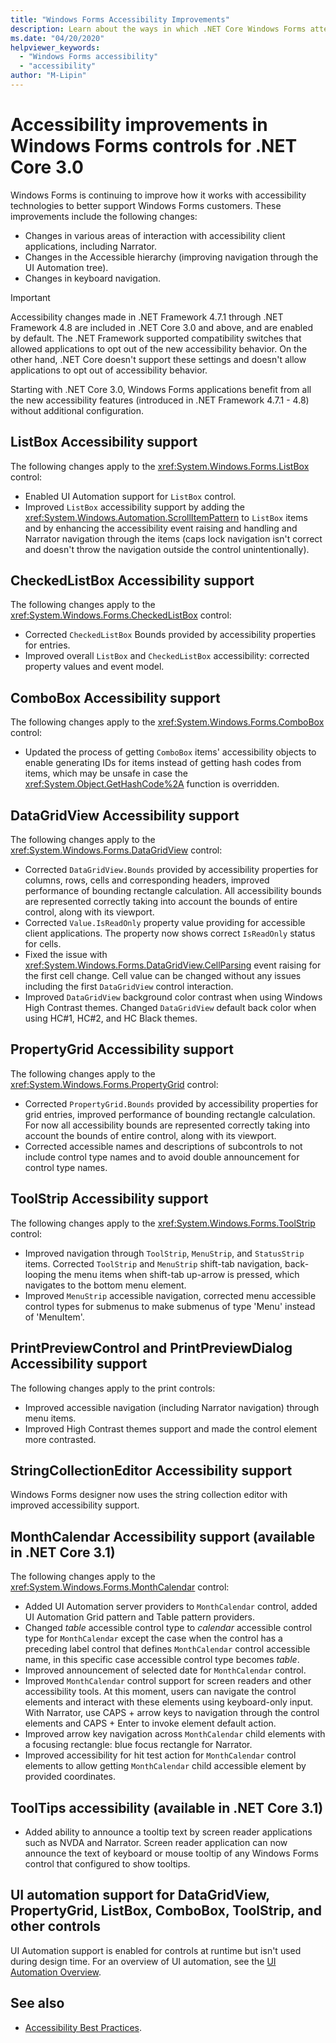 ```yaml
---
title: "Windows Forms Accessibility Improvements"
description: Learn about the ways in which .NET Core Windows Forms attempts to improve accessibility in comparison with .NET Framework Windows Forms.
ms.date: "04/20/2020"
helpviewer_keywords: 
  - "Windows Forms accessibility"
  - "accessibility"
author: "M-Lipin"
---
```

# Accessibility improvements in Windows Forms controls for .NET Core 3.0

Windows Forms is continuing to improve how it works with accessibility technologies to better support Windows Forms customers. These improvements include the following changes:

- Changes in various areas of interaction with accessibility client applications, including Narrator.
- Changes in the Accessible hierarchy (improving navigation through the UI Automation tree).
- Changes in keyboard navigation.

> [!IMPORTANT]
> Accessibility changes made in .NET Framework 4.7.1 through .NET Framework 4.8 are included in .NET Core 3.0 and above, and are enabled by default. The .NET Framework supported compatibility switches that allowed applications to opt out of the new accessibility behavior. On the other hand, .NET Core doesn't support these settings and doesn't allow applications to opt out of accessibility behavior.
  
Starting with .NET Core 3.0, Windows Forms applications benefit from all the new accessibility features (introduced in .NET Framework 4.7.1 - 4.8) without additional configuration.

## ListBox Accessibility support

The following changes apply to the <xref:System.Windows.Forms.ListBox> control:

- Enabled UI Automation support for `ListBox` control.
- Improved `ListBox` accessibility support by adding the <xref:System.Windows.Automation.ScrollItemPattern> to `ListBox` items and by enhancing the accessibility event raising and handling and Narrator navigation through the items (caps lock navigation isn't correct and doesn't throw the navigation outside the control unintentionally).

## CheckedListBox Accessibility support

The following changes apply to the <xref:System.Windows.Forms.CheckedListBox> control:

- Corrected `CheckedListBox` Bounds provided by accessibility properties for entries.
- Improved overall `ListBox` and `CheckedListBox` accessibility: corrected property values and event model.

## ComboBox Accessibility support

The following changes apply to the <xref:System.Windows.Forms.ComboBox> control:

- Updated the process of getting `ComboBox` items' accessibility objects to enable generating IDs for items instead of getting hash codes from items, which may be unsafe in case the <xref:System.Object.GetHashCode%2A> function is overridden.

## DataGridView Accessibility support

The following changes apply to the <xref:System.Windows.Forms.DataGridView> control:

- Corrected `DataGridView.Bounds` provided by accessibility properties for columns, rows, cells and corresponding headers, improved performance of bounding rectangle calculation. All accessibility bounds are represented correctly taking into account the bounds of entire control, along with its viewport.
- Corrected `Value.IsReadOnly` property value providing for accessible client applications. The property now shows correct `IsReadOnly` status for cells.
- Fixed the issue with <xref:System.Windows.Forms.DataGridView.CellParsing> event raising for the first cell change. Cell value can be changed without any issues including the first `DataGridView` control interaction.
- Improved `DataGridView` background color contrast when using Windows High Contrast themes. Changed `DataGridView` default back color when using HC#1, HC#2, and HC Black themes.

## PropertyGrid Accessibility support

The following changes apply to the <xref:System.Windows.Forms.PropertyGrid> control:

- Corrected `PropertyGrid.Bounds` provided by accessibility properties for grid entries, improved performance of bounding rectangle calculation. For now all accessibility bounds are represented correctly taking into account the bounds of entire control, along with its viewport.
- Corrected accessible names and descriptions of subcontrols to not include control type names and to avoid double announcement for control type names.

## ToolStrip Accessibility support

The following changes apply to the <xref:System.Windows.Forms.ToolStrip> control:

- Improved navigation through `ToolStrip`, `MenuStrip`, and `StatusStrip` items. Corrected `ToolStrip` and `MenuStrip` shift-tab navigation, back-looping the menu items when shift-tab up-arrow is pressed, which navigates to the bottom menu element.
- Improved `MenuStrip` accessible navigation, corrected menu accessible control types for submenus to make submenus of type 'Menu' instead of 'MenuItem'.

## PrintPreviewControl and PrintPreviewDialog Accessibility support

The following changes apply to the print controls:

- Improved accessible navigation (including Narrator navigation) through menu items.
- Improved High Contrast themes support and made the control element more contrasted.

## StringCollectionEditor Accessibility support

Windows Forms designer now uses the string collection editor with improved accessibility support.

## MonthCalendar Accessibility support (available in .NET Core 3.1)

The following changes apply to the <xref:System.Windows.Forms.MonthCalendar> control:

- Added UI Automation server providers to `MonthCalendar` control, added UI Automation Grid pattern and Table pattern providers.
- Changed _table_ accessible control type to _calendar_ accessible control type for `MonthCalendar` except the case when the control has a preceding label control that defines `MonthCalendar` control accessible name, in this specific case accessible control type becomes _table_.
- Improved announcement of selected date for `MonthCalendar` control.
- Improved `MonthCalendar` control support for screen readers and other accessibility tools. At this moment, users can navigate the control elements and interact with these elements using keyboard-only input. With Narrator, use CAPS + arrow keys to navigation through the control elements and CAPS + Enter to invoke element default action.
- Improved arrow key navigation across `MonthCalendar` child elements with a focusing rectangle: blue focus rectangle for Narrator.
- Improved accessibility for hit test action for `MonthCalendar` control elements to allow getting `MonthCalendar` child accessible element by provided coordinates.

## ToolTips accessibility (available in .NET Core 3.1)

- Added ability to announce a tooltip text by screen reader applications such as NVDA and Narrator. Screen reader application can now announce the text of keyboard or mouse tooltip of any Windows Forms control that configured to show tooltips.

## UI automation support for DataGridView, PropertyGrid, ListBox, ComboBox, ToolStrip, and other controls

UI Automation support is enabled for controls at runtime but isn't used during design time. For an overview of UI automation, see the [UI Automation Overview](https://docs.microsoft.com/dotnet/framework/ui-automation/ui-automation-overview).

## See also

- [Accessibility Best Practices](../ui-automation/accessibility-best-practices.md).

